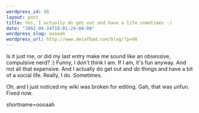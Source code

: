 ```yaml
--- 
wordpress_id: 98
layout: post
title: Yes, I actually do get out and have a life sometimes :)
date: "2002-04-24T18:01:24-04:00"
wordpress_slug: oooaah
wordpress_url: http://www.decafbad.com/blog/?p=98
---
```

<p>Is it just me, or did my last entry make me sound like an obsessive, compulsive nerd?  :)  Funny, I don't think I am.  If I am, it's fun anyway.  And not all that expensive.  And I actually do get out and do things and have a bit of a social life.  Really, I do.  Sometimes.</p>
<p>Oh, and I just noticed my wiki was broken for editing.  Gah, that was unfun.  Fixed now.</p>
<!--more-->
shortname=oooaah
